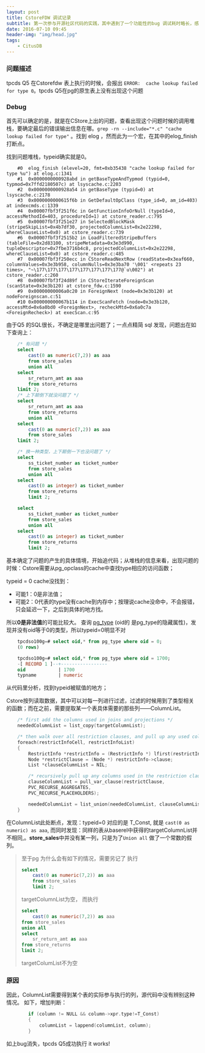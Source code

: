```yaml
---
layout: post
title: CstoreFDW 调试记录
subtitle: 第一次参与开源社区代码的实践，其中遇到了一个功能性的bug 调试耗时略长，感觉收获不少，简单记录下
date: 2016-07-10 09:45
header-img: "img/head.jpg"
tags:
    - CitusDB
---
```


### 问题描述

tpcds Q5 在Cstorefdw 表上执行的时候，会报出 `ERROR:  cache lookup failed for type 0`。tpcds Q5在pg的原生表上没有出现这个问题

### Debug

首先可以确定的是，就是在CStore上出的问题，查看出现这个问题时候的调用堆栈，要确定最后的错误输出信息在哪。`grep -rn --include="*.c" "cache lookup failed for type"` 。找到 elog ，然而此为一个宏，在其中的elog_finish打断点。

找到问题堆栈，typeid确实就是0。

```
    #0  elog_finish (elevel=20, fmt=0xb35438 "cache lookup failed for type %u") at elog.c:1341
    #1  0x0000000000928abd in getBaseTypeAndTypmod (typid=0, typmod=0x7ffd2180507c) at lsyscache.c:2203
    #2  0x0000000000928a54 in getBaseType (typid=0) at lsyscache.c:2178
    #3  0x0000000000615f6b in GetDefaultOpClass (type_id=0, am_id=403) at indexcmds.c:1339
    #4  0x00007fbf3f251f6c in GetFunctionInfoOrNull (typeId=0, accessMethodId=403, procedureId=1) at cstore_reader.c:795
    #5  0x00007fbf3f251e27 in SelectedBlockMask (stripeSkipList=0x4b7df30, projectedColumnList=0x2e22298, whereClauseList=0x0) at cstore_reader.c:739
    #6  0x00007fbf3f2515b2 in LoadFilteredStripeBuffers (tableFile=0x2d83100, stripeMetadata=0x3e3d990, tupleDescriptor=0x7fbe3716b4c8, projectedColumnList=0x2e22298, whereClauseList=0x0) at cstore_reader.c:485
    #7  0x00007fbf3f250ecc in CStoreReadNextRow (readState=0x3eaf660, columnValues=0x3e3b958, columnNulls=0x3e3ba70 '\001' <repeats 23 times>, "~\177\177\177\177\177\177\177\177@`u\002") at cstore_reader.c:260
    #8  0x00007fbf3f24d89f in CStoreIterateForeignScan (scanState=0x3e3b120) at cstore_fdw.c:1590
    #9  0x00000000006a0c20 in ForeignNext (node=0x3e3b120) at nodeForeignscan.c:51
    #10 0x000000000067b114 in ExecScanFetch (node=0x3e3b120, accessMtd=0x6a0bd0 <ForeignNext>, recheckMtd=0x6a0c7a <ForeignRecheck>) at execScan.c:95
```

由于Q5 的SQL很长，不确定是哪里出问题了；一点点精简 sql 发现，问题出在如下查询上：

``` sql
    /* 有问题 */
    select
        cast(0 as numeric(7,2)) as aaa
        from store_sales
        union all
    select
        sr_return_amt as aaa
        from store_returns
    limit 2;
    /* 上下颠倒下就没问题了 */
    select
        sr_return_amt as aaa
        from store_returns
        union all
    select
        cast(0 as numeric(7,2)) as aaa
        from store_sales
    limit 2;

    /* 换一种类型，上下颠倒一下也没问题了 */
    select
        ss_ticket_number as ticket_number
        from store_sales
        union all
    select
        cast(0 as integer) as ticket_number
        from store_returns
        limit 2;

    select
        ss_ticket_number as ticket_number
        from store_sales
        union all
    select
        cast(0 as integer) as ticket_number
        from store_returns
        limit 2;
```

基本确定了问题的产生的具体情境，开始追代码；从堆栈的信息来看，出现问题的时候：Cstore需要从pg_opclass的cache中查找type相应的访问函数；

typeid = 0 cache没找到：

+ 可能1：0是非法值；
+ 可能2：0代表的type没有cache到内存中；按理说cache没命中，不会报错，只会延迟一下，之后到具体的地方找。

所以**0是非法值**的可能比较大。
查询 [pg_type][pt] (oid的 是pg_type的隐藏属性)，发现并没有oid等于0的类型，所以typeid=0明显不对

``` sql
    tpcdso100g=# select oid,* from pg_type where oid = 0;
    (0 rows)

    tpcdso100g=# select oid,* from pg_type where oid = 1700;
    -[ RECORD 1 ]--+-----------------
    oid            | 1700
    typname        | numeric
```

从代码里分析，找到typeid被赋值的地方；

Cstore按列读取数据，其中可以对每一列进行过滤，过滤的时候用到了类型相关的函数；而在之前，需要提取某一个表具体需要的那些列——ColumnList。

``` cpp
    /* first add the columns used in joins and projections */
    neededColumnList = list_copy(targetColumnList);

    /* then walk over all restriction clauses, and pull up any used columns */
    foreach(restrictInfoCell, restrictInfoList)
    {
        RestrictInfo *restrictInfo = (RestrictInfo *) lfirst(restrictInfoCell);
        Node *restrictClause = (Node *) restrictInfo->clause;
        List *clauseColumnList = NIL;

        /* recursively pull up any columns used in the restriction clause */
        clauseColumnList = pull_var_clause(restrictClause,
        PVC_RECURSE_AGGREGATES,
        PVC_RECURSE_PLACEHOLDERS);

        neededColumnList = list_union(neededColumnList, clauseColumnList);
    }
```

在ColumnList此处断点，发现：typeid=0 对应的是 T_Const, 就是 `cast(0 as numeric) as aaa`,
而同时发现：同样的表从baserel中获得的targetColumnList并不相同,。**store_sales**中并没有某一列，只是为了`Union all` 做了一个常数的假列。

> 至于pg 为什么会有如下的情况，需要另记了
> 执行
>
> ```sql
> select
>     cast(0 as numeric(7,2)) as aaa
>     from store_sales
>     limit 2;
> ```
>
> targetColumnList为空，
> 而执行
>
> ```sql
> select
>     cast(0 as numeric(7,2)) as aaa
> from store_sales
> union all
> select
>     sr_return_amt as aaa
> from store_returns
> limit 2;
> ```
>
> targetColumList不为空

### 原因

因此，ColumnList需要得到某个表的实际参与执行的列，源代码中没有辨别这种情况。
如下，增加判断：

``` cpp
		if (column != NULL && column->xpr.type!=T_Const)
		{
			columnList = lappend(columnList, column);
		}
```

如上bug消失，tpcds Q5成功执行 it works!




[pt]: http://www.runoob.com/manual/PostgreSQL/catalog-pg-type.html
